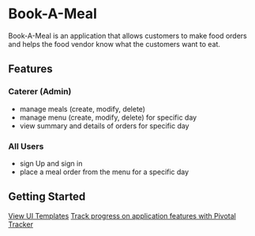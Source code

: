 # Book-A-Meal

Book-A-Meal is an application that allows customers to make food orders and helps the food
vendor know what the customers want to eat.

## Features

### Caterer (Admin)

* manage meals (create, modify, delete)
* manage menu (create, modify, delete) for specific day
* view summary and details of orders for specific day

### All Users

* sign Up and sign in
* place a meal order from the menu for a specific day

## Getting Started

[View UI Templates](<https://ozimos.github.io/Book-A-Meal/UI> "Github Project Hosting")
[Track progress on application features with Pivotal Tracker](<https://www.pivotaltracker.com/n/projects/2165548> "Pivotal Tracker Project")